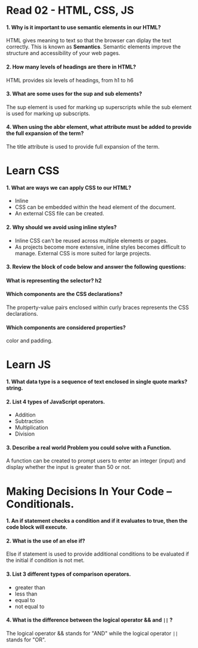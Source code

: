 # Read 02 - HTML, CSS, JS

#### 1. Why is it important to use semantic elements in our HTML?
HTML gives meaning to text so that the browser can diplay the text correctly. This is known as **Semantics**. Semantic elements improve the structure and accessibility of your web pages.

#### 2. How many levels of headings are there in HTML?

HTML provides six levels of headings, from h1 to h6

#### 3. What are some uses for the sup and sub elements?

The sup element is used for marking up superscripts while the sub element is used for marking up subscripts. 

#### 4. When using the abbr element, what attribute must be added to provide the full expansion of the term?

The title attribute is used to provide full expansion of the term. 

# Learn CSS

#### 1. What are ways we can apply CSS to our HTML?

- Inline
- CSS can be embedded within the head element of the document.
- An external CSS file can be created. 

#### 2. Why should we avoid using inline styles?

- Inline CSS can't be reused across multiple elements or pages. 
- As projects become more extensive, inline styles becomes difficult to manage. External CSS is more suited for large projects. 

#### 3. Review the block of code below and answer the following questions:

#### What is representing the selector? h2

#### Which components are the CSS declarations? 

The property-value pairs enclosed within curly braces represents the CSS declarations.

#### Which components are considered properties? 

color and padding.

# Learn JS

#### 1. What data type is a sequence of text enclosed in single quote marks?  string.

#### 2. List 4 types of JavaScript operators.

- Addition
- Subtraction
- Multiplication
- Division

#### 3. Describe a real world Problem you could solve with a Function.

A function can be created to prompt users to enter an integer (input) and display whether the input is greater than 50 or not.

# Making Decisions In Your Code – Conditionals.

#### 1. An if statement checks a condition and if it evaluates to true, then the code block will execute.
    
#### 2. What is the use of an else if?

Else if statement is used to provide additional conditions to be evaluated if the initial if condition is not met.

#### 3. List 3 different types of comparison operators.

- greater than
- less than
- equal to 
- not equal to 

#### 4. What is the difference between the logical operator && and `||` ?

The logical operator && stands for "AND" while the logical operator `||` stands for "OR".

